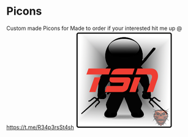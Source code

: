 # Picons

Custom made Picons for Made to order if your interested hit me up @ https://t.me/R34p3rsSt4sh
![Screenshot](tsn.png)
